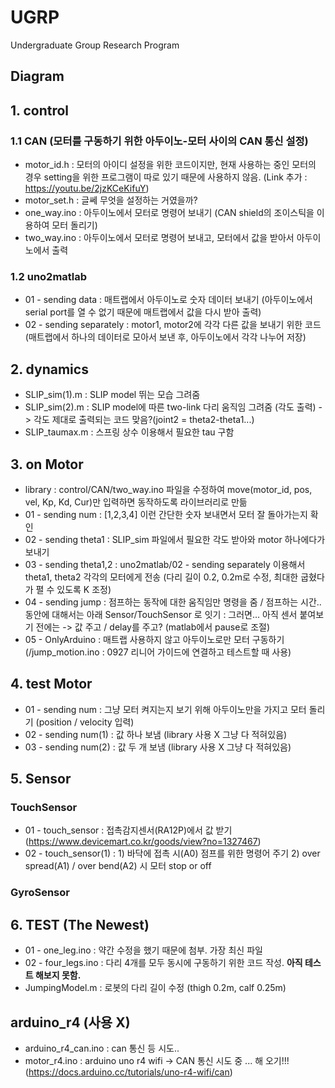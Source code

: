# UGRP
Undergraduate Group Research Program

## Diagram

## 1. control
  ### 1.1 CAN (모터를 구동하기 위한 아두이노-모터 사이의 CAN 통신 설정)
   - motor_id.h : 모터의 아이디 설정을 위한 코드이지만, 현재 사용하는 중인 모터의 경우 setting을 위한 프로그램이 따로 있기 때문에 사용하지 않음. (Link 추가 : https://youtu.be/2jzKCeKifuY)
   - motor_set.h : 글쎄 무엇을 설정하는 거였을까?
   - one_way.ino : 아두이노에서 모터로 명령어 보내기 (CAN shield의 조이스틱을 이용하여 모터 돌리기)
   - two_way.ino : 아두이노에서 모터로 명령어 보내고, 모터에서 값을 받아서 아두이노에서 출력
     
  ### 1.2 uno2matlab
  - 01 - sending data : 매트랩에서 아두이노로 숫자 데이터 보내기 (아두이노에서 serial port를 열 수 없기 때문에 매트랩에서 값을 다시 받아 출력)
  - 02 - sending separately : motor1, motor2에 각각 다른 값을 보내기 위한 코드 (매트랩에서 하나의 데이터로 모아서 보낸 후, 아두이노에서 각각 나누어 저장)

## 2. dynamics
  - SLIP_sim(1).m : SLIP model 뛰는 모습 그려줌
  - SLIP_sim(2).m : SLIP model에 따른 two-link 다리 움직임 그려줌 (각도 출력) -> 각도 제대로 출력되는 코드 맞음?(joint2 = theta2-theta1...)
  - SLIP_taumax.m : 스프링 상수 이용해서 필요한 tau 구함

## 3. on Motor
  - library : control/CAN/two_way.ino 파일을 수정하여  move(motor_id, pos, vel, Kp, Kd, Cur)만 입력하면 동작하도록 라이브러리로 만듦
  - 01 - sending num : [1,2,3,4] 이런 간단한 숫자 보내면서 모터 잘 돌아가는지 확인
  - 02 - sending theta1 : SLIP_sim 파일에서 필요한 각도 받아와 motor 하나에다가 보내기
  - 03 - sending theta1,2 : uno2matlab/02 - sending separately 이용해서 theta1, theta2 각각의 모터에게 전송 (다리 길이 0.2, 0.2m로 수정, 최대한 굽혔다가 펼 수 있도록 K 조정)
  - 04 - sending jump : 점프하는 동작에 대한 움직임만 명령을 줌 / 점프하는 시간.. 동안에 대해서는 아래 Sensor/TouchSensor 로 잇기
                      : 그러면... 아직 센서 붙여보기 전에는 -> 값 주고 / delay를 주고? (matlab에서 pause로 조절)
  - 05 - OnlyArduino : 매트랩 사용하지 않고 아두이노로만 모터 구동하기 (/jump_motion.ino : 0927 리니어 가이드에 연결하고 테스트할 때 사용)
    
## 4. test Motor
  - 01 - sending num : 그냥 모터 켜지는지 보기 위해 아두이노만을 가지고 모터 돌리기 (position / velocity 입력)
  - 02 - sending num(1) : 값 하나 보냄 (library 사용 X 그냥 다 적혀있음)
  - 03 - sending num(2) : 값 두 개 보냄 (library 사용 X 그냥 다 적혀있음)

## 5. Sensor
  ### TouchSensor
  - 01 - touch_sensor : 접촉감지센서(RA12P)에서 값 받기 (https://www.devicemart.co.kr/goods/view?no=1327467)
  - 02 - touch_sensor(1) : 1) 바닥에 접촉 시(A0) 점프를 위한 명령어 주기
                             2) over spread(A1) / over bend(A2) 시 모터 stop or off
  ### GyroSensor

## 6. TEST (The Newest)
  - 01 - one_leg.ino : 약간 수정을 했기 때문에 첨부. 가장 최신 파일
  - 02 - four_legs.ino : 다리 4개를 모두 동시에 구동하기 위한 코드 작성. **아직 테스트 해보지 못함.**
  - JumpingModel.m : 로봇의 다리 길이 수정 (thigh 0.2m, calf 0.25m)
    
## arduino_r4 (사용 X)
  - arduino_r4_can.ino : can 통신 등 시도..
  - motor_r4.ino : arduino uno r4 wifi -> CAN 통신 시도 중 ... 해 오기!!! (https://docs.arduino.cc/tutorials/uno-r4-wifi/can)
